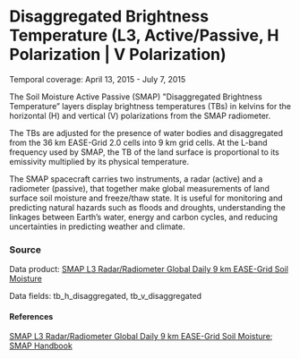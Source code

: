 # Disaggregated Brightness Temperature (L3, Active/Passive, H Polarization | V Polarization)
Temporal coverage:  April 13, 2015 - July 7, 2015

The Soil Moisture Active Passive (SMAP) "Disaggregated Brightness Temperature” layers display brightness temperatures (TBs) in kelvins for the horizontal (H) and vertical (V) polarizations from the SMAP radiometer.

The TBs are adjusted for the presence of water bodies and disaggregated from the 36 km EASE-Grid 2.0 cells into 9 km grid cells. At the L-band frequency used by SMAP, the TB of the land surface is proportional to its emissivity multiplied by its physical temperature.

The SMAP spacecraft carries two instruments, a radar (active) and a radiometer (passive), that together make global measurements of land surface soil moisture and freeze/thaw state. It is useful for monitoring and predicting natural hazards such as floods and droughts, understanding the linkages between Earth’s water, energy and carbon cycles, and reducing uncertainties in predicting weather and climate.

### Source
Data product: [SMAP L3 Radar/Radiometer Global Daily 9 km EASE-Grid Soil Moisture](http://nsidc.org/data/spl3smap/)

Data fields: tb_h_disaggregated, tb_v_disaggregated

#### References
[SMAP L3 Radar/Radiometer Global Daily 9 km EASE-Grid Soil Moisture](http://nsidc.org/data/spl3smap/); [SMAP Handbook](https://smap.jpl.nasa.gov/files/smap2/SMAP_Handbook_FINAL_1_JULY_2014_Web.pdf)
